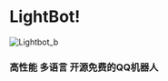 # LightBot!
![Lightbot_b](https://user-images.githubusercontent.com/93127461/214476132-387e81a5-bf9a-49e4-bd47-9c53cd3515ba.png)


### 高性能 多语言 开源免费的****QQ机器人****
